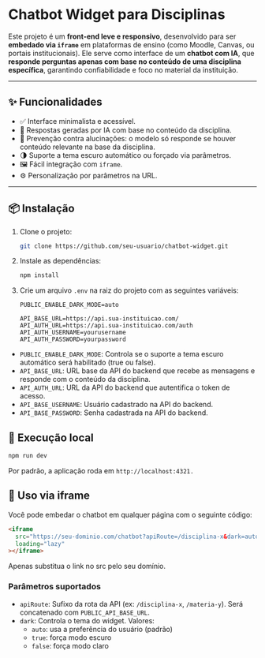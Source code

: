 # Chatbot Widget para Disciplinas

Este projeto é um **front-end leve e responsivo**, desenvolvido para ser **embedado via `iframe`** em plataformas de ensino (como Moodle, Canvas, ou portais institucionais). Ele serve como interface de um **chatbot com IA**, que **responde perguntas apenas com base no conteúdo de uma disciplina específica**, garantindo confiabilidade e foco no material da instituição.

---

## ✨ Funcionalidades

- ✅ Interface minimalista e acessível.
- 🧠 Respostas geradas por IA com base no conteúdo da disciplina.
- 🔐 Prevenção contra alucinações: o modelo só responde se houver conteúdo relevante na base da disciplina.
- 🌗 Suporte a tema escuro automático ou forçado via parâmetros.
- 🖼️ Fácil integração com `iframe`.
- ⚙️ Personalização por parâmetros na URL.

---

## 📦 Instalação

1. Clone o projeto:
   ```bash
   git clone https://github.com/seu-usuario/chatbot-widget.git
   ```
2. Instale as dependências:
    ```bash
    npm install
    ```
3. Crie um arquivo `.env` na raiz do projeto com as seguintes variáveis:
    ```env
    PUBLIC_ENABLE_DARK_MODE=auto

    API_BASE_URL=https://api.sua-instituicao.com/
    API_AUTH_URL=https://api.sua-instituicao.com/auth
    API_AUTH_USERNAME=yourusername
    API_AUTH_PASSWORD=yourpassword
    ```
- `PUBLIC_ENABLE_DARK_MODE`: Controla se o suporte a tema escuro automático será habilitado (true ou false).
- `API_BASE_URL`: URL base da API do backend que recebe as mensagens e responde com o conteúdo da disciplina.
- `API_AUTH_URL`: URL da API do backend que autentifica o token de acesso.
- `API_BASE_USERNAME`: Usuário cadastrado na API do backend.
- `API_BASE_PASSWORD`: Senha cadastrada na API do backend.

## 🚀 Execução local
```bash
npm run dev
```

Por padrão, a aplicação roda em `http://localhost:4321.`

## 🧩 Uso via iframe
Você pode embedar o chatbot em qualquer página com o seguinte código:
```html
<iframe
  src="https://seu-dominio.com/chatbot?apiRoute=/disciplina-x&dark=auto"
  loading="lazy"
></iframe>
```
Apenas substitua o link no src pelo seu domínio.

### Parâmetros suportados
- `apiRoute`: Sufixo da rota da API (ex: `/disciplina-x`, `/materia-y`). Será concatenado com `PUBLIC_API_BASE_URL`.
- `dark`: Controla o tema do widget. Valores:
    - `auto`: usa a preferência do usuário (padrão)
    - `true`: força modo escuro
    - `false`: força modo claro
